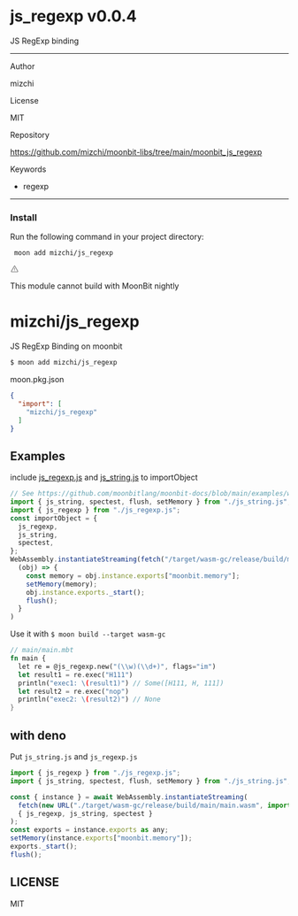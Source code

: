 
<div id="mod-info">
    <h1 id="mod-title"> js_regexp <span id="mod-version">v0.0.4</span></h1>
    JS RegExp binding
    <hr/>
    <div id="mod-meta-data">
        <div>
            <p>Author</p>
            <p>mizchi</p>
        </div>
        <div>
            <p>License</p>
            <p>MIT</p>
        </div>
        <div>
            <p>Repository</p>
            <p><a href="https://github.com/mizchi/moonbit-libs/tree/main/moonbit_js_regexp">https://github.com/mizchi/moonbit-libs/tree/main/moonbit_js_regexp</a></p>
        </div>
        <div>
            <p>Keywords</p>
            <ul id="mod-keywords">
                <li>regexp</li>
            </ul>
        </div>
    </div>
    <hr/>
    <div id="mod-install-info">
        <h3>Install</h3>
        <p>Run the following command in your project directory: </p>
        <pre><code> moon add mizchi/js_regexp </code></pre>
    <div id="build-error"> 
      <svg t="1727332159497" class="icon" viewBox="0 0 1024 1024" version="1.1" xmlns="http://www.w3.org/2000/svg" p-id="5301" width="16" height="16"><path d="M545.718857 130.608762c11.337143 6.265905 20.699429 15.555048 26.989714 26.819048l345.014858 617.667047a68.87619 68.87619 0 0 1-26.989715 93.915429c-10.313143 5.705143-21.942857 8.704-33.718857 8.704H166.985143A69.266286 69.266286 0 0 1 97.52381 808.643048c0-11.751619 2.998857-23.28381 8.752761-33.548191l344.990477-617.642667a69.656381 69.656381 0 0 1 94.451809-26.819047zM512 191.000381L166.985143 808.643048H856.990476L512 191.000381zM546.718476 670.47619v69.071239h-69.461333V670.47619h69.485714z m0-298.374095v252.318476h-69.461333V372.102095h69.485714z" p-id="5302" fill="#707070"></path></svg>
      <div>
        <p id="build-error-title">This module cannot build with MoonBit nightly</p>
      </div>
    </div>
    </div>
</div>



# mizchi/js_regexp

JS RegExp Binding on moonbit

```bash
$ moon add mizchi/js_regexp
```

moon.pkg.json

```json
{
  "import": [
    "mizchi/js_regexp"
  ]
}
```

## Examples

include [js_regexp.js](./js_regexp.js) and [js_string.js](./js_string.js) to importObject

```js
// See https://github.com/moonbitlang/moonbit-docs/blob/main/examples/wasm-gc/index.html
import { js_string, spectest, flush, setMemory } from "./js_string.js";
import { js_regexp } from "./js_regexp.js";
const importObject = {
  js_regexp,
  js_string,
  spectest,
};
WebAssembly.instantiateStreaming(fetch("/target/wasm-gc/release/build/main/main.wasm"), importObject).then(
  (obj) => {
    const memory = obj.instance.exports["moonbit.memory"];
    setMemory(memory);
    obj.instance.exports._start();
    flush();
  }
)
```

Use it with `$ moon build --target wasm-gc`

```rust
// main/main.mbt
fn main {
  let re = @js_regexp.new("(\\w)(\\d+)", flags="im")
  let result1 = re.exec("H111")
  println("exec1: \(result1)") // Some([H111, H, 111])
  let result2 = re.exec("nop")
  println("exec2: \(result2)") // None
}
```

## with deno

Put `js_string.js` and `js_regexp.js`

```js
import { js_regexp } from "./js_regexp.js";
import { js_string, spectest, flush, setMemory } from "./js_string.js";

const { instance } = await WebAssembly.instantiateStreaming(
  fetch(new URL("./target/wasm-gc/release/build/main/main.wasm", import.meta.url)),
  { js_regexp, js_string, spectest }
);
const exports = instance.exports as any;
setMemory(instance.exports["moonbit.memory"]);
exports._start();
flush();
```

## LICENSE

MIT